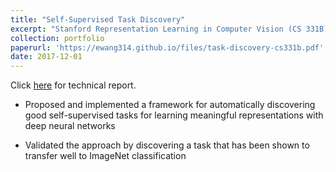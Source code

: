 ```yaml
---
title: "Self-Supervised Task Discovery"
excerpt: "Stanford Representation Learning in Computer Vision (CS 331B) Project [[pdf]](https://ewang314.github.io/files/task-discovery-cs331b.pdf)"
collection: portfolio
paperurl: 'https://ewang314.github.io/files/task-discovery-cs331b.pdf'
date: 2017-12-01
---
```

Click [here](https://ewang314.github.io/files/task-discovery-cs331b.pdf) for technical report.

* Proposed and implemented a framework for automatically discovering good
self-supervised tasks for learning meaningful representations with deep neural
networks

* Validated the approach by discovering a task that has been shown to transfer
well to ImageNet classification
